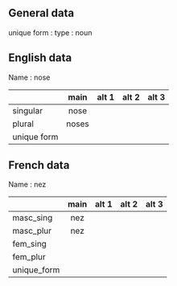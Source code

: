 ## General data

unique form :
type : noun

## English data

Name : nose

|             | main  | alt 1 | alt 2 | alt 3 |
| :---------- | :---: | :---: | :---: | ----- |
| singular    | nose  |       |       |       |
| plural      | noses |       |       |       |
| unique form |       |       |       |       |

## French data

Name : nez

|             | main | alt 1 | alt 2 | alt 3 |
| :---------- | :--: | :---: | :---: | :---: |
| masc_sing   | nez  |       |       |       |
| masc_plur   | nez  |       |       |       |
| fem_sing    |      |       |       |       |
| fem_plur    |      |       |       |       |
| unique_form |      |       |       |       |



